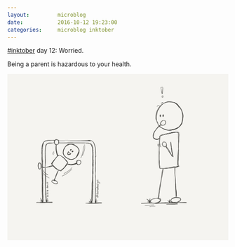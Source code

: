 ```yaml
---
layout:         microblog
date:           2016-10-12 19:23:00
categories:     microblog inktober
---
```

[#inktober](/categories/inktober) day 12: Worried.

Being a parent is hazardous to your health.

![Worried parent](/images/microblog/201610121923.jpg)
